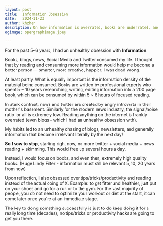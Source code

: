 ```yaml
---
layout: post
title:	Information Obsession
date:	2024-11-23
author:	khzher
description: On how information is overrated, books are underrated, and how getting better requires decades
ogimage: opengraphimage.jpeg

---
```


For the past 5~6 years, I had an unhealthy obsession with **Information**.

Books, blogs, news, Social Media and Twitter consumed my life. I thought that by reading and consuming more information would help me become a better person — smarter, more creative, happier. I was dead wrong.

At least partly. What is equally important is the information density of the material being consumed. Books are written by professional experts who spent 5 ~ 10 years researching, writing, editing information into a 200 page book, which can be consumed by within 5 ~ 6 hours of focused reading.

In stark contrast, news and twitter are created by angry introverts in their mother's basement. Similarly for the modern news industry, the signal/noise ratio for all is extremely low. Reading anything on the internet is frankly overrated (even blogs - which I had an unhealthy obsession with).

My habits led to an unhealthy chasing of blogs, newsletters, and generally information that become irrelevant literally by the next day!

**So** **I vow to stop**, starting right now, no more twitter + social media + news reading + skimming. This would free up several hours a day. 

Instead, I would focus on books, and even then, extremely high quality books. (Huge Lindy Filter - information must still be relevant 5, 10, 20 years from now)

Upon reflection, I also obsessed over tips/tricks/productivity and reading instead of the actual doing of X. Example: to get fitter and healthier, just put on your shoes and go for a run or to the gym. For the vast majority of people, you do not need to optimize your workout or diet at the start, it can come later once you're at an immediate stage.

The key to doing something successfully is just to do keep doing it for a really long time (decades), no tips/tricks or productivity hacks are going to get you there.